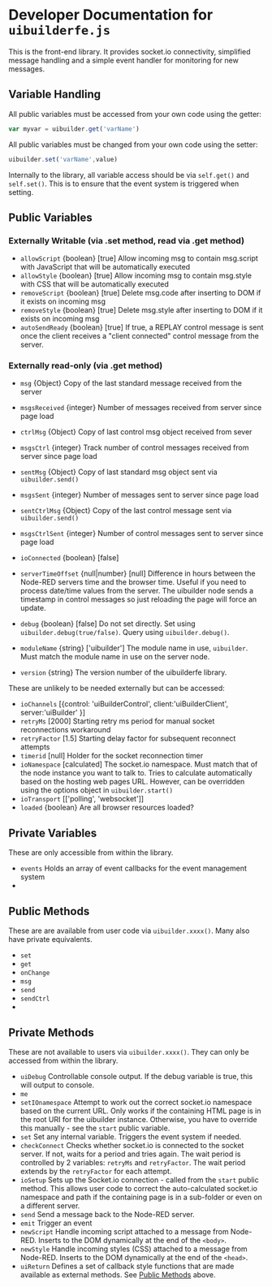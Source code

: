 # Developer Documentation for `uibuilderfe.js`



This is the front-end library. It provides socket.io connectivity, simplified message handling and a simple event handler for monitoring for new messages.



## Variable Handling

All public variables must be accessed from your own code using the getter:

```javascript
var myvar = uibuilder.get('varName')
```

All public variables must be changed from your own code using the setter:

```javascript
uibuilder.set('varName',value)
```

Internally to the library, all variable access should be via `self.get()` and `self.set()`. This is to ensure that the event system is triggered when setting.

## Public Variables

### Externally Writable (via .set method, read via .get method)

* `allowScript`  {boolean} [true] Allow incoming msg to contain msg.script with JavaScript that will be automatically executed
* `allowStyle`  {boolean} [true] Allow incoming msg to contain msg.style with CSS that will be automatically executed
* `removeScript` {boolean} [true] Delete msg.code after inserting to DOM if it exists on incoming msg
* `removeStyle`  {boolean} [true] Delete msg.style after inserting to DOM if it exists on incoming msg
* `autoSendReady` {boolean} [true] If true, a REPLAY control message is sent once the client receives a "client connected" control message from the server.

### Externally read-only (via .get method)

* `msg` {Object} Copy of the last standard message received from the server

* `msgsReceived` {integer} Number of messages received from server since page load

  

* `ctrlMsg` {Object} Copy of last control msg object received from sever

* `msgsCtrl` {integer} Track number of control messages received from server since page load

  

* `sentMsg` {Object} Copy of last standard msg object sent via `uibuilder.send()`

* `msgsSent` {integer} Number of messages sent to server since page load

  

* `sentCtrlMsg` {Object} Copy of the last control message sent via `uibuilder.send()`

* `msgsCtrlSent` {integer} Number of control messages sent to server since page load

  

* `ioConnected` {boolean} [false]

* `serverTimeOffset` {null|number} [null] Difference in hours between the Node-RED servers time and the browser time. Useful if you need to process date/time values from the server. The uibuilder node sends a timestamp in control messages so just reloading the page will force an update.

* `debug` {boolean} [false] Do not set directly.  Set using `uibuilder.debug(true/false)`. Query using `uibuilder.debug()`.

* `moduleName` {string} ['uibuilder'] The module name in use, `uibuilder`. Must match the module name in use on the server node.

* `version` {string} The version number of the uibuilderfe library.

These are unlikely to be needed externally but can be accessed:

* `ioChannels` [{control: 'uiBuilderControl', client:'uiBuilderClient', server:'uiBuilder' }]
* `retryMs` [2000] Starting retry ms period for manual socket reconnections workaround
* `retryFactor` [1.5] Starting delay factor for subsequent reconnect attempts
* `timerid` [null] Holder for the socket reconnection timer
* `ioNamespace` [calculated] The socket.io namespace. Must match that of the node instance you want to talk to. Tries to calculate automatically based on the hosting web pages URL. However, can be overridden using the options object in `uibuilder.start()`
* `ioTransport` [['polling', 'websocket']]
* `loaded` {boolean} Are all browser resources loaded?

## Private Variables

These are only accessible from within the library.

* `events` Holds an array of event callbacks for the event management system
* 

## Public Methods

These are are available from user code via `uibuilder.xxxx()`. Many also have private equivalents.

* `set`
* `get`
* `onChange`
* `msg`
* `send`
* `sendCtrl`
* 

## Private Methods

These are not available to users via `uibuilder.xxxx()`. They can only be accessed from within the library.

* `uiDebug` Controllable console output. If the debug variable is true, this will output to console.
* `me`
* `setIOnamespace` Attempt to work out the correct socket.io namespace based on the current URL. Only works if the containing HTML page is in the root URI for the uibuilder instance. Otherwise, you have to override this manually - see the `start` public variable.
* `set` Set any internal variable. Triggers the event system if needed.
* `checkConnect` Checks whether socket.io is connected to the socket server. If not, waits for a period and tries again. The wait period is controlled by 2 variables: `retryMs` and `retryFactor`. The wait period extends by the `retryFactor` for each attempt.
* `ioSetup` Sets up the Socket.io connection - called from the `start` public method. This allows user code to correct the auto-calculated socket.io namespace and path if the containing page is in a sub-folder or even on a different server.
* `send` Send a message back to the Node-RED server.
* `emit` Trigger an event
* `newScript` Handle incoming script attached to a message from Node-RED. Inserts to the DOM dynamically at the end of the `<body>`.
* `newStyle` Handle incoming styles (CSS) attached to a message from Node-RED. Inserts to the DOM dynamically at the end of the `<head>`.
* `uiReturn` Defines a set of callback style functions that are made available as external methods. See [Public Methods](#public-methods) above.



  